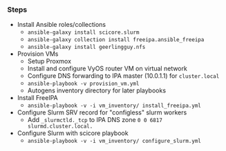 ### Steps

- Install Ansible roles/collections
    - `ansible-galaxy install scicore.slurm`
    - `ansible-galaxy collection install freeipa.ansible_freeipa`
    - `ansible-galaxy install geerlingguy.nfs`
- Provision VMs
    - Setup Proxmox
    - Install and configure VyOS router VM on virtual network
    - Configure DNS forwarding to IPA master (10.0.1.1) for `cluster.local`
    - `ansible-playbook -v provision_vm.yml`
    - Autogens inventory directory for later playbooks
- Install FreeIPA
    - `ansible-playbook -v -i vm_inventory/ install_freeipa.yml`
- Configure Slurm SRV record for "configless" slurm workers
    - Add `_slurmctld._tcp` to IPA DNS zone `0 0 6817 slurmd.cluster.local.`
- Configure Slurm with scicore playbook
    - `ansible-playbook -v -i vm_inventory/ configure_slurm.yml`